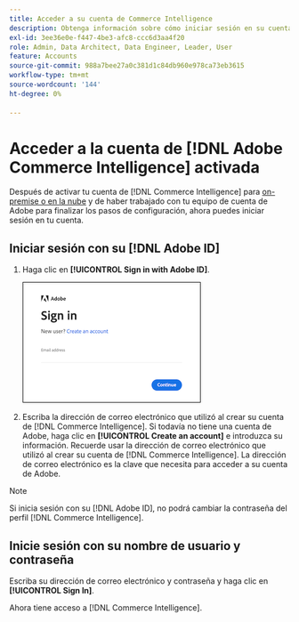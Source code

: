 ```yaml
---
title: Acceder a su cuenta de Commerce Intelligence
description: Obtenga información sobre cómo iniciar sesión en su cuenta de Commerce Intelligence.
exl-id: 3ee36e0e-f447-4be3-afc8-ccc6d3aa4f20
role: Admin, Data Architect, Data Engineer, Leader, User
feature: Accounts
source-git-commit: 988a7bee27a0c381d1c84db960e978ca73eb3615
workflow-type: tm+mt
source-wordcount: '144'
ht-degree: 0%

---
```


# Acceder a la cuenta de [!DNL Adobe Commerce Intelligence] activada

Después de activar tu cuenta de [!DNL Commerce Intelligence] para [on-premise o en la nube](../getting-started/onpremise-activation.md) y de haber trabajado con tu equipo de cuenta de Adobe para finalizar los pasos de configuración, ahora puedes iniciar sesión en tu cuenta.

## Iniciar sesión con su [!DNL Adobe ID]

1. Haga clic en **[!UICONTROL Sign in with Adobe ID]**.

   ![iniciar sesión en adobe](../assets/sign-in-adobe.png)

1. Escriba la dirección de correo electrónico que utilizó al crear su cuenta de [!DNL Commerce Intelligence]. Si todavía no tiene una cuenta de Adobe, haga clic en **[!UICONTROL Create an account]** e introduzca su información. Recuerde usar la dirección de correo electrónico que utilizó al crear su cuenta de [!DNL Commerce Intelligence]. La dirección de correo electrónico es la clave que necesita para acceder a su cuenta de Adobe.

>[!NOTE]
>
>Si inicia sesión con su [!DNL Adobe ID], no podrá cambiar la contraseña del perfil [!DNL Commerce Intelligence].

## Inicie sesión con su nombre de usuario y contraseña

Escriba su dirección de correo electrónico y contraseña y haga clic en **[!UICONTROL Sign In]**.

Ahora tiene acceso a [!DNL Commerce Intelligence].
